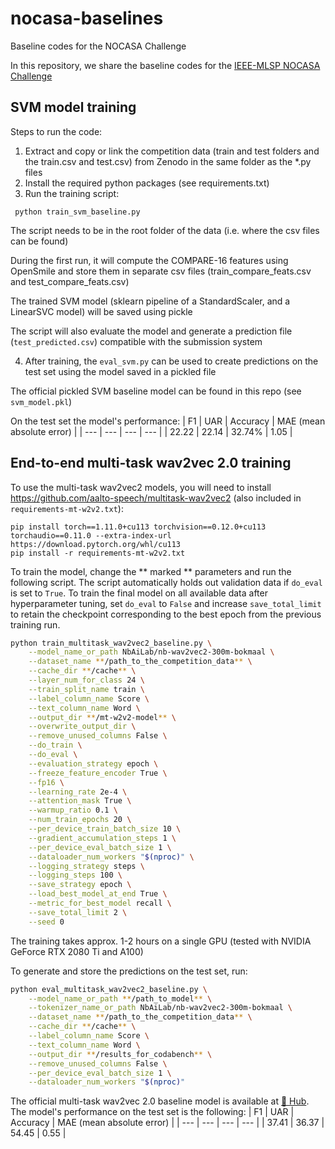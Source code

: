 # nocasa-baselines
Baseline codes for the NOCASA Challenge

In this repository, we share the baseline codes for the [IEEE-MLSP NOCASA Challenge](https://teflon.aalto.fi/nocasa-2025/)

## SVM model training

Steps to run the code:

1. Extract and copy or link the competition data (train and test folders and the train.csv and test.csv) from Zenodo in the same folder as the *.py files
2. Install the required python packages (see requirements.txt)
3. Run the training script:

` python train_svm_baseline.py`

The script needs to be in the root folder of the data (i.e. where the csv files can be found)

During the first run, it will compute the COMPARE-16 features using OpenSmile and store them in separate csv files (train_compare_feats.csv and test_compare_feats.csv) 

The trained SVM model (sklearn pipeline of a StandardScaler, and a LinearSVC model) will be saved using pickle

The script will also evaluate the model and generate a prediction file (`test_predicted.csv`) compatible with the submission system

4. After training, the `eval_svm.py` can be used to create predictions on the test set using the model saved in a pickled file

The official pickled SVM baseline model can be found in this repo (see `svm_model.pkl`)

On the test set the model's performance:
| F1 | UAR | Accuracy | MAE (mean absolute error) |
| --- | --- | --- | --- |
| 22.22 | 22.14 | 32.74% | 1.05 |

## End-to-end multi-task wav2vec 2.0 training

To use the multi-task wav2vec2 models, you will need to install https://github.com/aalto-speech/multitask-wav2vec2 (also included in `requirements-mt-w2v2.txt`):
```
pip install torch==1.11.0+cu113 torchvision==0.12.0+cu113 torchaudio==0.11.0 --extra-index-url https://download.pytorch.org/whl/cu113
pip install -r requirements-mt-w2v2.txt
```

To train the model, change the ** marked ** parameters and run the following script. The script automatically holds out validation data if `do_eval` is set to `True`. To train the final model on all available data after hyperparameter tuning, set `do_eval` to `False` and increase `save_total_limit` to retain the checkpoint corresponding to the best epoch from the previous training run.

```bash
python train_multitask_wav2vec2_baseline.py \
    --model_name_or_path NbAiLab/nb-wav2vec2-300m-bokmaal \
    --dataset_name **/path_to_the_competition_data** \
    --cache_dir **/cache** \
    --layer_num_for_class 24 \
    --train_split_name train \
    --label_column_name Score \
    --text_column_name Word \
    --output_dir **/mt-w2v2-model** \
    --overwrite_output_dir \
    --remove_unused_columns False \
    --do_train \
    --do_eval \
    --evaluation_strategy epoch \
    --freeze_feature_encoder True \
    --fp16 \
    --learning_rate 2e-4 \
    --attention_mask True \
    --warmup_ratio 0.1 \
    --num_train_epochs 20 \
    --per_device_train_batch_size 10 \
    --gradient_accumulation_steps 1 \
    --per_device_eval_batch_size 1 \
    --dataloader_num_workers "$(nproc)" \
    --logging_strategy steps \
    --logging_steps 100 \
    --save_strategy epoch \
    --load_best_model_at_end True \
    --metric_for_best_model recall \
    --save_total_limit 2 \
    --seed 0
```
The training takes approx. 1-2 hours on a single GPU (tested with NVIDIA GeForce RTX 2080 Ti and A100)

To generate and store the predictions on the test set, run:
```bash
python eval_multitask_wav2vec2_baseline.py \
    --model_name_or_path **/path_to_model** \
    --tokenizer_name_or_path NbAiLab/nb-wav2vec2-300m-bokmaal \
    --dataset_name **/path_to_the_competition_data** \
    --cache_dir **/cache** \
    --label_column_name Score \
    --text_column_name Word \
    --output_dir **/results_for_codabench** \
    --remove_unused_columns False \
    --per_device_eval_batch_size 1 \
    --dataloader_num_workers "$(nproc)"
```

The official multi-task wav2vec 2.0 baseline model is available at [🤗 Hub](TODO). The model's performance on the test set is the following:
|   F1  | UAR   | Accuracy | MAE (mean absolute error) |
| ---   | ---   | ---      | ---                       |
| 37.41 | 36.37 | 54.45    |           0.55            |
